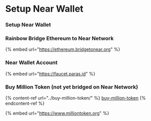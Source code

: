 # Setup Near Wallet

### Setup Near Wallet

### Rainbow Bridge Ethereum to Near Network

{% embed url="https://ethereum.bridgetonear.org" %}

### Near Wallet Account

{% embed url="https://faucet.paras.id" %}

### Buy Million Token (not yet bridged on Near Network)

{% content-ref url="../buy-million-token/" %}
[buy-million-token](../buy-million-token/)
{% endcontent-ref %}

{% embed url="https://www.milliontoken.org" %}
